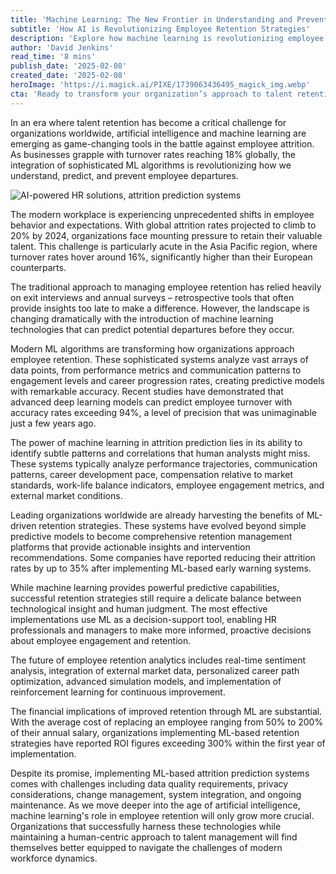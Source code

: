 ```yaml
---
title: 'Machine Learning: The New Frontier in Understanding and Preventing Employee Attrition'
subtitle: 'How AI is Revolutionizing Employee Retention Strategies'
description: 'Explore how machine learning is revolutionizing employee retention strategies with predictive analytics achieving 94% accuracy in forecasting turnover. Learn how organizations are reducing attrition rates by 35% through ML-based systems while achieving ROI exceeding 300% in the first year.'
author: 'David Jenkins'
read_time: '8 mins'
publish_date: '2025-02-08'
created_date: '2025-02-08'
heroImage: 'https://i.magick.ai/PIXE/1739063436495_magick_img.webp'
cta: 'Ready to transform your organization’s approach to talent retention? Follow us on LinkedIn at MagickAI for the latest insights on AI-powered HR solutions and join a community of forward-thinking professionals shaping the future of workforce management.'
---
```


In an era where talent retention has become a critical challenge for organizations worldwide, artificial intelligence and machine learning are emerging as game-changing tools in the battle against employee attrition. As businesses grapple with turnover rates reaching 18% globally, the integration of sophisticated ML algorithms is revolutionizing how we understand, predict, and prevent employee departures.

![AI-powered HR solutions, attrition prediction systems](https://i.magick.ai/PIXE/1739063436499_magick_img.webp)

The modern workplace is experiencing unprecedented shifts in employee behavior and expectations. With global attrition rates projected to climb to 20% by 2024, organizations face mounting pressure to retain their valuable talent. This challenge is particularly acute in the Asia Pacific region, where turnover rates hover around 16%, significantly higher than their European counterparts.

The traditional approach to managing employee retention has relied heavily on exit interviews and annual surveys – retrospective tools that often provide insights too late to make a difference. However, the landscape is changing dramatically with the introduction of machine learning technologies that can predict potential departures before they occur.

Modern ML algorithms are transforming how organizations approach employee retention. These sophisticated systems analyze vast arrays of data points, from performance metrics and communication patterns to engagement levels and career progression rates, creating predictive models with remarkable accuracy. Recent studies have demonstrated that advanced deep learning models can predict employee turnover with accuracy rates exceeding 94%, a level of precision that was unimaginable just a few years ago.

The power of machine learning in attrition prediction lies in its ability to identify subtle patterns and correlations that human analysts might miss. These systems typically analyze performance trajectories, communication patterns, career development pace, compensation relative to market standards, work-life balance indicators, employee engagement metrics, and external market conditions.

Leading organizations worldwide are already harvesting the benefits of ML-driven retention strategies. These systems have evolved beyond simple predictive models to become comprehensive retention management platforms that provide actionable insights and intervention recommendations. Some companies have reported reducing their attrition rates by up to 35% after implementing ML-based early warning systems.

While machine learning provides powerful predictive capabilities, successful retention strategies still require a delicate balance between technological insight and human judgment. The most effective implementations use ML as a decision-support tool, enabling HR professionals and managers to make more informed, proactive decisions about employee engagement and retention.

The future of employee retention analytics includes real-time sentiment analysis, integration of external market data, personalized career path optimization, advanced simulation models, and implementation of reinforcement learning for continuous improvement.

The financial implications of improved retention through ML are substantial. With the average cost of replacing an employee ranging from 50% to 200% of their annual salary, organizations implementing ML-based retention strategies have reported ROI figures exceeding 300% within the first year of implementation.

Despite its promise, implementing ML-based attrition prediction systems comes with challenges including data quality requirements, privacy considerations, change management, system integration, and ongoing maintenance. As we move deeper into the age of artificial intelligence, machine learning's role in employee retention will only grow more crucial. Organizations that successfully harness these technologies while maintaining a human-centric approach to talent management will find themselves better equipped to navigate the challenges of modern workforce dynamics.